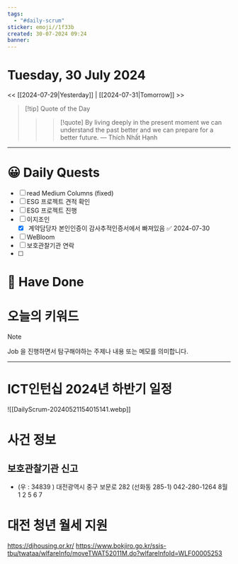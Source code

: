 ```yaml
---
tags:
  - "#daily-scrum"
sticker: emoji//1f33b
created: 30-07-2024 09:24
banner:
---
```

# Tuesday, 30 July 2024
<< [[2024-07-29|Yesterday]] | [[2024-07-31|Tomorrow]] >>

> [!tip] Quote of the Day  
> > > [!quote] By living deeply in the present moment we can understand the past better and we can prepare for a better future.
> — Thích Nhất Hạnh

---

#  😀 Daily Quests
- [ ] read Medium Columns (fixed)
- [ ] ESG 프로젝트 견적 확인
- [ ] ESG 프로젝트 진행
- [ ] 이지조인
	- [x] 계약담당자 본인인증이 감사추적인증서에서 빠져있음 ✅ 2024-07-30
- [ ] WeBloom
- [ ] 보호관찰기관 연락
- [ ] 
# 🙂 Have Done



# 오늘의 키워드

> [!NOTE]
> Job 을 진행하면서 탐구해야하는 주제나 내용 또는 메모를 의미합니다.


---
# ICT인턴십 2024년 하반기 일정
![[DailyScrum-20240521154015141.webp]]

# 사건 정보

## 보호관찰기관 신고
- (우 : 34839 ) 대전광역시 중구 보문로 282 (선화동 285-1)
042-280-1264
8월 1 2 5 6 7

# 대전 청년 월세 지원
https://djhousing.or.kr/
https://www.bokjiro.go.kr/ssis-tbu/twataa/wlfareInfo/moveTWAT52011M.do?wlfareInfoId=WLF00005253